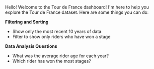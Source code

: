 Hello! Welcome to the Tour de France dashboard! I'm here to help you explore the Tour de France dataset. Here are some things you can do:

**Filtering and Sorting**
- Show only the most recent 10 years of data
- Filter to show only riders who have won a stage

**Data Analysis Questions**
- What was the average rider age for each year?
- Which rider has won the most stages?